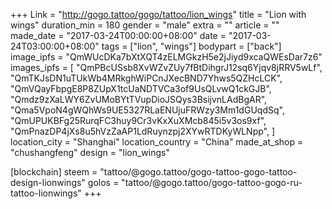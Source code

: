 +++
Link = "http://gogo.tattoo/gogo/tattoo/lion_wings"
title = "Lion with wings"
duration_min = 180
gender = "male"
extra = ""
article = ""
made_date = "2017-03-24T00:00:00+08:00"
date = "2017-03-24T03:00:00+08:00"
tags = ["lion", "wings"]
bodypart = ["back"]
image_ipfs = "QmWUcDKa7bXtXQT4zELMGkzH5e2jJiyd9xcaQWEsDar7z6"
images_ipfs = [  "QmPBcUSsb8XvWZvZUy7fBtDihgrJ12sq6Yjqv8jRRV5wLf",
  "QmTKJsDN1uTUkWb4MRkghWiPCnJXecBND7Yhws5QZHcLCK",
  "QmVQayFbpgE8P8ZUpX1tcUaNDTVCa3of9UsQLvwQ1ckGJB",
  "Qmdz9zXaLWY6ZvUMoBYtTVupDioJSQys3BsijvnLAdBgAR",
  "Qma5VpoN4gWQhWs9UE5327RLaENUjuFRWzy3Mm1dGUqdSq",
  "QmUPUKBFg25RurqFC3huy9Cr3vKxXuXMcb845i5v3os9xf",
  "QmPnazDP4jXs8u5hVzZaAP1LdRuynzpj2XYwRTDKyWLNpp",
]
location_city = "Shanghai"
location_country = "China"
made_at_shop = "chushangfeng"
design = "lion_wings"

[blockchain]
steem = "tattoo/@gogo.tattoo/gogo-tattoo-gogo-tattoo-design-lionwings"
golos = "tattoo/@gogo.tattoo/gogo-tattoo-gogo-ru-tattoo-lionwings"
+++
